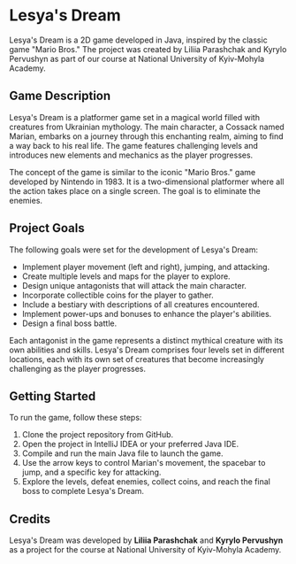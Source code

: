 # Lesya's Dream

Lesya's Dream is a 2D game developed in Java, inspired by the classic game "Mario Bros." The project was created by Liliia Parashchak and Kyrylo Pervushyn as part of our course at National University of Kyiv-Mohyla Academy.

## Game Description

Lesya's Dream is a platformer game set in a magical world filled with creatures from Ukrainian mythology. The main character, a Cossack named Marian, embarks on a journey through this enchanting realm, aiming to find a way back to his real life. The game features challenging levels and introduces new elements and mechanics as the player progresses.

The concept of the game is similar to the iconic "Mario Bros." game developed by Nintendo in 1983. It is a two-dimensional platformer where all the action takes place on a single screen. The goal is to eliminate the enemies.

## Project Goals

The following goals were set for the development of Lesya's Dream:

* Implement player movement (left and right), jumping, and attacking.
* Create multiple levels and maps for the player to explore.
* Design unique antagonists that will attack the main character.
* Incorporate collectible coins for the player to gather.
* Include a bestiary with descriptions of all creatures encountered.
* Implement power-ups and bonuses to enhance the player's abilities.
* Design a final boss battle.

Each antagonist in the game represents a distinct mythical creature with its own abilities and skills. Lesya's Dream comprises four levels set in different locations, each with its own set of creatures that become increasingly challenging as the player progresses.

## Getting Started

To run the game, follow these steps:

1. Clone the project repository from GitHub.
2. Open the project in IntelliJ IDEA or your preferred Java IDE.
3. Compile and run the main Java file to launch the game.
4. Use the arrow keys to control Marian's movement, the spacebar to jump, and a specific key for attacking.
5. Explore the levels, defeat enemies, collect coins, and reach the final boss to complete Lesya's Dream.

## Credits

Lesya's Dream was developed by **Liliia Parashchak** and **Kyrylo Pervushyn** as a project for the course at National University of Kyiv-Mohyla Academy.
